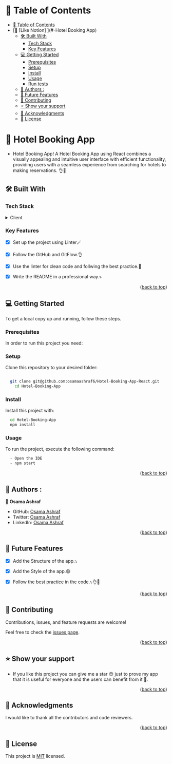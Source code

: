 <a name="readme-top"></a>



# 📗 Table of Contents

- [📗 Table of Contents](#-table-of-contents)
- [📖 \[Like Notion\] ](#-Hotel Booking App)
  - [🛠 Built With ](#-built-with-)
    - [Tech Stack ](#tech-stack-)
    - [Key Features ](#key-features-)
  - [💻 Getting Started ](#-getting-started-)
    - [Prerequisites](#prerequisites)
    - [Setup](#setup)
    - [Install](#install)
    - [Usage](#usage)
    - [Run tests](#run-tests)
  - [👥 Authors :  ](#-authors---)
  - [🔭 Future Features ](#-future-features-)
  - [🤝 Contributing ](#-contributing-)
  - [⭐️ Show your support ](#️-show-your-support-)
  - [🙏 Acknowledgments ](#-acknowledgments-)
  - [📝 License ](#-license-)

<!-- PROJECT DESCRIPTION -->

# 📖 Hotel Booking App <a name="about-project"></a>

- Hotel Booking App! A Hotel Booking App using React combines a visually appealing and intuitive user interface with efficient functionality, providing users with a seamless experience from searching for hotels to making reservations. 👌💯


<!-- | Screenshot for the demo| 
| --- |
|![image](https://github.com/osamaashraf6/Like-Notion/assets/83360636/023b1690-273f-43c3-8438-430d72e691c5) | -->



## 🛠 Built With <a name="built-with"></a>

### Tech Stack <a name="tech-stack"></a>



<details>
  <summary>Client</summary>
  <ul>
   <li>HTML</li>
    <li>CSS</li>
    <li>React</li>
  </ul>
</details>

### Key Features <a name="key-features"></a>


- [x] Set up the project using Linter🪄
- [x] Follow the GitHub and GitFlow.👌
- [x] Use the linter for clean code and follwing the best practice.💯
- [x] Write the README in a professional way.⤵️



<p align="right">(<a href="#readme-top">back to top</a>)</p>

<!-- ### 🚀 Live Demo

- Click [Here](https://osamaashraf6.github.io/Like-Notion/) ⤵️😊 to see the live demo of the App Like_Notion😃💯
- This is the loom video for the presentation of the project, click [here](https://www.loom.com/share/048b274a712a4e2e9be7947dbb09b207?sid=336888f8-435a-4909-ae63-11903fba019c) ⤵️ to see the presentation😃👌💯
<p align="right">(<a href="#readme-top">back to top</a>)</p> -->

## 💻 Getting Started <a name="getting-started"></a>



To get a local copy up and running, follow these steps.

### Prerequisites

In order to run this project you need:


### Setup

Clone this repository to your desired folder:


```sh

  git clone git@github.com:osamaashraf6/Hotel-Booking-App-React.git
    cd Hotel-Booking-App
```


### Install

Install this project with:
```sh
  cd Hotel-Booking-App
  npm install
```

### Usage

To run the project, execute the following command:

```sh
  - Open the IDE
  - npm start
```



<p align="right">(<a href="#readme-top">back to top</a>)</p>

<!-- AUTHORS -->

## 👥 Authors :  <a name="authors"></a>


👤 **Osama Ashraf**
- GitHub: [Osama Ashraf](https://github.com/osamaashraf6)
- Twitter: [Osama Ashraf](https://twitter.com/OsamaAshraf578?t=l75KjrhQgK4h-vSPfgk1gA&s=08)
- LinkedIn: [Osama Ashraf](https://www.linkedin.com/in/osama-salem-2a046b203)


<p align="right">(<a href="#readme-top">back to top</a>)</p>

<!-- FUTURE FEATURES -->

## 🔭 Future Features <a name="future-features"></a>



- [x] Add the Structure of the app.⤵️
- [x] Add the Style of the app.😃
- [x] Follow the best practice in the code.⤵👌💯




<p align="right">(<a href="#readme-top">back to top</a>)</p>

<!-- CONTRIBUTING -->

## 🤝 Contributing <a name="contributing"></a>

Contributions, issues, and feature requests are welcome!

Feel free to check the [issues page](../../issues/).

<p align="right">(<a href="#readme-top">back to top</a>)</p>

<!-- SUPPORT -->

## ⭐️ Show your support <a name="support"></a>

- If you like this project you can give me a star 😊 just to prove my app that it is useful for everyone and the users can benefit from it 💯.


<p align="right">(<a href="#readme-top">back to top</a>)</p>

<!-- ACKNOWLEDGEMENTS -->

## 🙏 Acknowledgments <a name="acknowledgements"></a>


I would like to thank all the contributors and code reviewers.

<p align="right">(<a href="#readme-top">back to top</a>)</p>


<!-- LICENSE -->

## 📝 License <a name="license"></a>

This project is [MIT](https://github.com/osamaashraf6/Hotel-Booking-App-React#MIT-1-ov-file) licensed.
